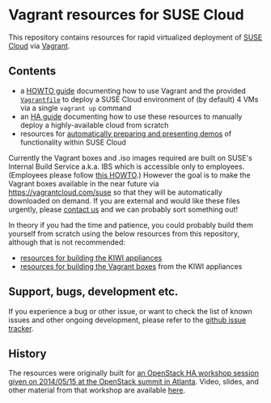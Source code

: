 # Vagrant resources for SUSE Cloud

This repository contains resources for rapid virtualized deployment of
[SUSE Cloud](https://www.suse.com/products/suse-cloud/) via
[Vagrant](http://www.vagrantup.com/).

## Contents

*   a [HOWTO guide](HOWTO.md) documenting how to use Vagrant and the
    provided [`Vagrantfile`](vagrant/Vagrantfile) to deploy a
    SUSE Cloud environment of (by default) 4 VMs via a single
    `vagrant up` command
*   an [HA guide](HA-GUIDE.md) documenting how to use these resources to
    manually deploy a highly-available cloud from scratch
*   resources for [automatically preparing and presenting demos](demos/)
    of functionality within SUSE Cloud

Currently the Vagrant boxes and .iso images required are built on
SUSE's Internal Build Service a.k.a. IBS which is accessible only to
employees.  (Employees please follow
[this HOWTO](https://etherpad.nue.suse.com/p/cloud-vagrant).)  However
the goal is to make the Vagrant boxes available in the near future via
https://vagrantcloud.com/suse so that they will be automatically
downloaded on demand.  If you are external and would like these files
urgently, please
[contact us](https://forums.suse.com/forumdisplay.php?65-SUSE-Cloud)
and we can probably sort something out!

In theory if you had the time and patience, you could probably build
them yourself from scratch using the below resources from this
repository, although that is not recommended:

*   [resources for building the KIWI appliances](kiwi/)
*   [resources for building the Vagrant boxes](vagrant/) from the KIWI
    appliances

## Support, bugs, development etc.

If you experience a bug or other issue, or want to check the list
of known issues and other ongoing development, please refer to the
[github issue tracker](https://github.com/SUSE-Cloud/suse-cloud-vagrant/issues/).

## History

The resources were originally built for
[an OpenStack HA workshop session given on 2014/05/15 at the OpenStack summit in Atlanta](http://openstacksummitmay2014atlanta.sched.org/event/d3db2188dfed4459f8fbd03f5b405b81#.U4C6NXWx1Qo).
Video, slides, and other material from that workshop are available
[here](https://github.com/aspiers/openstacksummit2014-atlanta).
